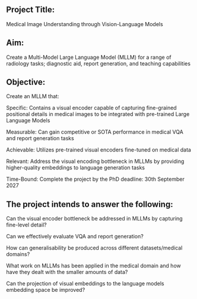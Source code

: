 ## Project Title:
Medical Image Understanding through Vision-Language Models
## Aim:
Create a Multi-Model Large Language Model (MLLM) for a range of radiology tasks; diagnostic aid, report generation, and teaching capabilities
## Objective:
Create an MLLM that:

Specific: Contains a visual encoder capable of capturing fine-grained positional details in medical images to be integrated with pre-trained Large Language Models

Measurable: Can gain competitive or SOTA performance in medical VQA and report generation tasks

Achievable: Utilizes pre-trained visual encoders fine-tuned on medical data

Relevant: Address the visual encoding bottleneck in MLLMs by providing higher-quality embeddings to language generation tasks

Time-Bound: Complete the project by the PhD deadline: 30th September 2027


## The project intends to answer the following:

Can the visual encoder bottleneck be addressed in MLLMs by capturing fine-level detail?

Can we effectively evaluate VQA and report generation?

How can generalisability be produced across different datasets/medical domains?

What work on MLLMs has been applied in the medical domain and how have they dealt with the smaller amounts of data?

Can the projection of visual embeddings to the language models embedding space be improved?

